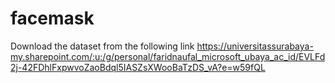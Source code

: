 # facemask

Download the dataset from the following link
https://universitassurabaya-my.sharepoint.com/:u:/g/personal/faridnaufal_microsoft_ubaya_ac_id/EVLFd2j-42FDhlFxpwvoZaoBdql5IASZsXWooBaTzDS_vA?e=w59fQL

